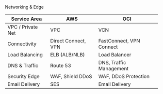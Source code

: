 Networking & Edge

| Service Area      | AWS                        | OCI                       |
| ----------------- | -------------------------- | ------------------------- |
| VPC / Private Net | VPC                        | VCN                       |
| Connectivity      | Direct Connect, VPN        | FastConnect, VPN Connect  |
| Load Balancing    | ELB (ALB/NLB)              | Load Balancer             |
| DNS & Traffic     | Route 53                   | DNS, Traffic Management   |
| Security Edge     | WAF, Shield DDoS           | WAF, DDoS Protection      |
| Email Delivery    | SES                        | Email Delivery            |

